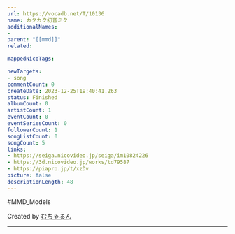 ```yaml
---
url: https://vocadb.net/T/10136
name: カクカク初音ミク
additionalNames: 
- 
parent: "[[mmd]]"
related:

mappedNicoTags:

newTargets:
- song
commentCount: 0
createDate: 2023-12-25T19:40:41.263
status: Finished
albumCount: 0
artistCount: 1
eventCount: 0
eventSeriesCount: 0
followerCount: 1
songListCount: 0
songCount: 5
links: 
- https://seiga.nicovideo.jp/seiga/im10824226
- https://3d.nicovideo.jp/works/td79587
- https://piapro.jp/t/xzDv
picture: false
descriptionLength: 48
---
```


#MMD_Models

Created by [むちゃるん](https://vocadb.net/Ar/110377)

---

